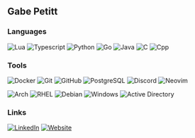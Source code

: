 ## Gabe Petitt

<!-- languages -->
### Languages
![Lua](https://img.shields.io/badge/Lua-000081?style=flat&logo=lua&logoColor=white)
![Typescript](https://img.shields.io/badge/TypeScript-3178c6?style=flat&logo=typescript&logoColor=white)
![Python](https://img.shields.io/badge/Python-4584B6?style=flat&logo=python&logoColor=FFDE57)
![Go](https://img.shields.io/badge/Go-00acd7?style=flat&logo=go&logoColor=white)
![Java](https://img.shields.io/badge/Java-df0538?style=flat&logo=openjdk&logoColor=white)
![C](https://img.shields.io/badge/C-gray?style=flat&logo=c&logoColor=white)
![Cpp](https://img.shields.io/badge/C%2B%2B-00599C?style=flat&logo=cplusplus&logoColor=white)

<!-- tools -->
### Tools
![Docker](https://img.shields.io/badge/Docker-2496ED?style=flat&logo=docker&logoColor=white)
![Git](https://img.shields.io/badge/Git-F05032?style=flat&logo=git&logoColor=white)
![GitHub](https://img.shields.io/badge/GitHub-181717?style=flat&logo=github&logoColor=white)
![PostgreSQL](https://img.shields.io/badge/PostgreSQL-4169E1?style=flat&logo=postgresql&logoColor=white)
![Discord](https://img.shields.io/badge/Discord-5865F2?style=flat&logo=discord&logoColor=white)
![Neovim](https://img.shields.io/badge/Neovim-57A143?style=flat&logo=neovim&logoColor=fff)

![Arch](https://img.shields.io/badge/Arch-1793D1?style=flat&logo=archlinux&logoColor=white)
![RHEL](https://img.shields.io/badge/RHEL-EE0000?style=flat&logo=redhat&logoColor=white)
![Debian](https://img.shields.io/badge/Debian-A81D33?style=flat&logo=debian&logoColor=white)
![Windows](https://custom-icon-badges.demolab.com/badge/Windows-0078D6?style=flat&logo=windows11&logoColor=white)
![Active Directory](https://custom-icon-badges.demolab.com/badge/Active_Directory-00ABDA?style=flat&logo=azure-active-directory&logoColor=white)

<!-- links -->
### Links
[![LinkedIn](https://custom-icon-badges.demolab.com/badge/LinkedIn-0A66C2?style=flat&logo=linkedin-white&logoColor=fff)](https://www.linkedin.com/in/gabriel-petitt-4583b8325/)
[![Website](https://img.shields.io/badge/gpetitt.cc-B6D1B8?style=flat)](https://gpetitt.cc/)

<!--
**ketzelmania/ketzelmania** is a ✨ _special_ ✨ repository because its `README.md` (this file) appears on your GitHub profile.

Here are some ideas to get you started:

- 🔭 I’m currently working on ...
- 🌱 I’m currently learning ...
- 👯 I’m looking to collaborate on ...
- 🤔 I’m looking for help with ...
- 💬 Ask me about ...
- 📫 How to reach me: ...
- 😄 Pronouns: ...
- ⚡ Fun fact: ...
-->
